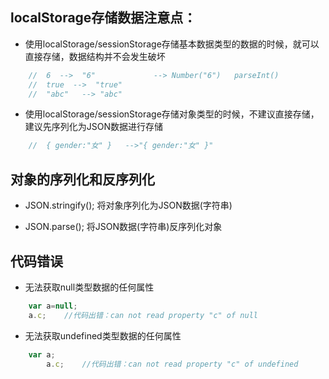 ## localStorage存储数据注意点：
+ 使用localStorage/sessionStorage存储基本数据类型的数据的时候，就可以直接存储，数据结构并不会发生破坏
```js
    //  6  -->  "6"             --> Number("6")   parseInt()
    //  true  -->  "true"
    //  "abc"   --> "abc"
```

+ 使用localStorage/sessionStorage存储对象类型的时候，不建议直接存储，建议先序列化为JSON数据进行存储
```js
    //  { gender:"女" }   -->"{ gender:"女" }"
```

## 对象的序列化和反序列化
+ JSON.stringify(); 将对象序列化为JSON数据(字符串)

+ JSON.parse();     将JSON数据(字符串)反序列化对象

## 代码错误
+ 无法获取null类型数据的任何属性
```js
    var a=null;
    a.c;    //代码出错：can not read property "c" of null
```

+ 无法获取undefined类型数据的任何属性
```js
    var a;
        a.c;    //代码出错：can not read property "c" of undefined
```

